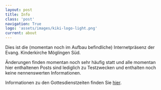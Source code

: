 ```yaml
---
layout: post
title: Info
class: 'post'
navigation: True
logo: 'assets/images/kiki-logo-light.png'
current: about
---
```


Dies ist die (momentan noch im Aufbau befindliche) Internetpr&auml;senz der Evang. Kinderkirche M&ouml;glingen S&uuml;d.

&Auml;nderungen finden momentan noch sehr h&auml;ufig statt und alle momentan hier enthaltenen Posts sind lediglich zu Testzwecken und enthalten noch keine nennenswerten Informationen.

Informationen zu den Gottesdienstzeiten finden Sie [hier](http://www.evangelische-kirche-moeglingen.de/641.html?&tx_kbmeinekirche_pi11%5BshowUid%5D=650&cHash=b6483b616daed031fbda62ec8eb5c9ee).